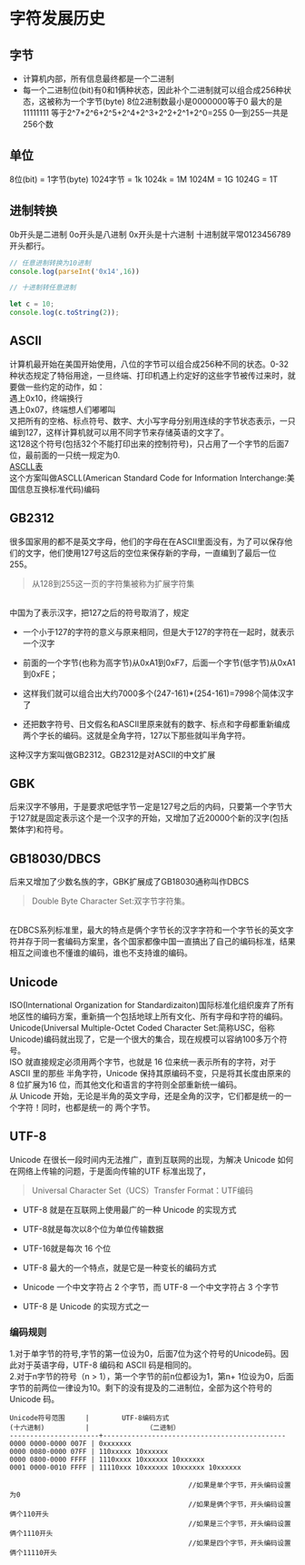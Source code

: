 # 字符发展历史

## 字节

* 计算机内部，所有信息最终都是一个二进制
* 每一个二进制位(bit)有0和1俩种状态，因此补个二进制就可以组合成256种状态，这被称为一个字节(byte) 
8位2进制数最小是0000000等于0
最大的是11111111 等于2^7+2^6+2^5+2^4+2^3+2^2+2^1+2^0=255
0—到255一共是256个数
## 单位
8位(bit) = 1字节(byte)
1024字节 = 1k
1024k = 1M
1024M = 1G
1024G = 1T

## 进制转换
0b开头是二进制
0o开头是八进制
0x开头是十六进制
十进制就平常0123456789开头都行。
```js
// 任意进制转换为10进制
console.log(parseInt('0x14',16))

// 十进制转任意进制

let c = 10;
console.log(c.toString(2));
```

## ASCII

计算机最开始在美国开始使用，八位的字节可以组合成256种不同的状态。0-32种状态规定了特俗用途，一旦终端、打印机遇上约定好的这些字节被传过来时，就要做一些约定的动作，如：<br>
遇上0x10，终端换行<br>
遇上0x07，终端想人们嘟嘟叫<br>
又把所有的空格、标点符号、数字、大小写字母分别用连续的字节状态表示，一只编到127，这样计算机就可以用不同字节来存储英语的文字了。<br>
这128这个符号(包括32个不能打印出来的控制符号)，只占用了一个字节的后面7位，最前面的一只统一规定为0. <br>
[ASCLL表](https://baike.baidu.com/pic/ASCII/309296/0/e850352ac65c103880a07b53bc119313b17e8941?fr=lemma&ct=single#aid=0&pic=e850352ac65c103880a07b53bc119313b17e8941)<br>
这个方案叫做ASCLL(American Standard Code for Information Interchange:美国信息互换标准代码)编码

## GB2312

很多国家用的都不是英文字母，他们的字母在在ASCII里面没有，为了可以保存他们的文字，他们使用127号这后的空位来保存新的字母，一直编到了最后一位255。
> 从128到255这一页的字符集被称为扩展字符集
<br>
中国为了表示汉字，把127之后的符号取消了，规定

- 一个小于127的字符的意义与原来相同，但是大于127的字符在一起时，就表示一个汉字

- 前面的一个字节(也称为高字节)从0xA1到0xF7，后面一个字节(低字节)从0xA1到0xFE；

- 这样我们就可以组合出大约7000多个(247-161)\*(254-161)=7998个简体汉字了

- 还把数字符号、日文假名和ASCII里原来就有的数字、标点和字母都重新编成两个字长的编码。这就是全角字符，127以下那些就叫半角字符。

这种汉字方案叫做GB2312。GB2312是对ASCII的中文扩展

## GBK
后来汉字不够用，于是要求吧低字节一定是127号之后的内码，只要第一个字节大于127就是固定表示这个是一个汉字的开始，又增加了近20000个新的汉字(包括繁体字)和符号。

## GB18030/DBCS
后来又增加了少数名族的字，GBK扩展成了GB18030通称叫作DBCS
> Double Byte Character Set:双字节字符集。
<br>
在DBCS系列标准里，最大的特点是俩个字节长的汉字字符和一个字节长的英文字符并存于同一套编码方案里，各个国家都像中国一直搞出了自己的编码标准，结果相互之间谁也不懂谁的编码，谁也不支持谁的编码。

## Unicode
ISO(International Organization for Standardizaiton)国际标准化组织废弃了所有地区性的编码方案，重新搞一个包括地球上所有文化、所有字母和字符的编码。<br>
Unicode(Universal Multiple-Octet Coded Character Set:简称USC，俗称Unicode)编码就出现了，它是一个很大的集合，现在规模可以容纳100多万个符号。
<br>
ISO 就直接规定必须用两个字节，也就是 16 位来统一表示所有的字符，对于 ASCII 里的那些 半角字符，Unicode 保持其原编码不变，只是将其长度由原来的 8 位扩展为16 位，而其他文化和语言的字符则全部重新统一编码。
<br>
从 Unicode 开始，无论是半角的英文字母，还是全角的汉字，它们都是统一的一个字符！同时，也都是统一的 两个字节。

## UTF-8
Unicode 在很长一段时间内无法推广，直到互联网的出现，为解决 Unicode 如何在网络上传输的问题，于是面向传输的UTF 标准出现了，
> Universal Character Set（UCS）Transfer Format：UTF编码

- UTF-8 就是在互联网上使用最广的一种 Unicode 的实现方式

- UTF-8就是每次以8个位为单位传输数据

- UTF-16就是每次 16 个位

- UTF-8 最大的一个特点，就是它是一种变长的编码方式

- Unicode 一个中文字符占 2 个字节，而 UTF-8 一个中文字符占 3 个字节

- UTF-8 是 Unicode 的实现方式之一

### 编码规则
1.对于单字节的符号,字节的第一位设为0，后面7位为这个符号的Unicode码。因此对于英语字母，UTF-8 编码和 ASCII 码是相同的。<br>
2.对于n字节的符号（n > 1），第一个字节的前n位都设为1，第n+ 1位设为0，后面字节的前两位一律设为10。剩下的没有提及的二进制位，全部为这个符号的 Unicode 码。
```
Unicode符号范围     |        UTF-8编码方式
(十六进制)          |              （二进制）
----------------------+---------------------------------------------
0000 0000-0000 007F | 0xxxxxxx
0000 0080-0000 07FF | 110xxxxx 10xxxxxx
0000 0800-0000 FFFF | 1110xxxx 10xxxxxx 10xxxxxx
0001 0000-0010 FFFF | 11110xxx 10xxxxxx 10xxxxxx 10xxxxxx

											//如果是单个字节，开头编码设置为0
											//如果是俩个字节，开头编码设置俩个110开头
											//如果是三个字节，开头编码设置俩个1110开头
											//如果是四个字节，开头编码设置俩个11110开头
```